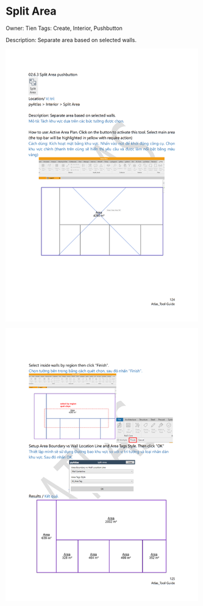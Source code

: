 # Split Area

Owner: Tien
Tags: Create, Interior, Pushbutton

Description: Separate area based on selected walls.

![Untitled](Split%20Area%20357b9248b3314808944c137441874f35/Untitled.png)

![Untitled](Split%20Area%20357b9248b3314808944c137441874f35/Untitled%201.png)